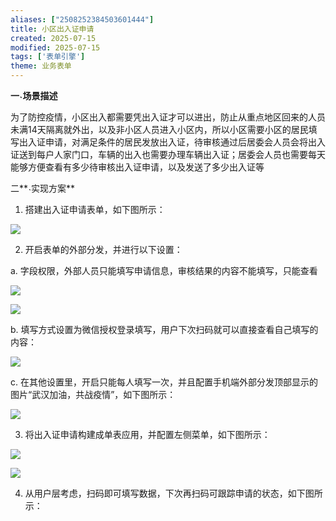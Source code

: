 ```yaml
---
aliases: ["2508252384503601444"]
title: 小区出入证申请
created: 2025-07-15
modified: 2025-07-15
tags: ['表单引擎']
theme: 业务表单
---
```


**一˴场景描述**

为了防控疫情，小区出入都需要凭出入证才可以进出，防止从重点地区回来的人员未满14天隔离就外出，以及非小区人员进入小区内，所以小区需要小区的居民填写出入证申请，对满足条件的居民发放出入证，待审核通过后居委会人员会将出入证送到每户人家门口，车辆的出入也需要办理车辆出入证；居委会人员也需要每天能够方便查看有多少待审核出入证申请，以及发送了多少出入证等

二**˴实现方案**

1. 搭建出入证申请表单，如下图所示：

![](https://myhelpdoc.oss-cn-heyuan.aliyuncs.com/mdimages/28db0de91dd8a4c0c0d17c281f4fd4c8.jpg)

2. 开启表单的外部分发，并进行以下设置：

a. 字段权限，外部人员只能填写申请信息，审核结果的内容不能填写，只能查看

![](https://myhelpdoc.oss-cn-heyuan.aliyuncs.com/mdimages/5fc4e5b555ea537bc448b9f88f3bf67a.jpg)

![](https://myhelpdoc.oss-cn-heyuan.aliyuncs.com/mdimages/a56ba4bf252431c0cbf736ecee97ad1c.jpg)

b. 填写方式设置为微信授权登录填写，用户下次扫码就可以直接查看自己填写的内容：

![](https://myhelpdoc.oss-cn-heyuan.aliyuncs.com/mdimages/ccb60e71a56d79d66993f30cfd49fa0d.jpg)

c. 在其他设置里，开启只能每人填写一次，并且配置手机端外部分发顶部显示的图片“武汉加油，共战疫情”，如下图所示：

![](https://myhelpdoc.oss-cn-heyuan.aliyuncs.com/mdimages/ff38763f9afeea0a149629d757fe740b.jpg)

3. 将出入证申请构建成单表应用，并配置左侧菜单，如下图所示：

![](https://myhelpdoc.oss-cn-heyuan.aliyuncs.com/mdimages/3e36a38ce01a920795a83c4c09fc1739.jpg)

![](https://myhelpdoc.oss-cn-heyuan.aliyuncs.com/mdimages/0aa55ccf45a500e51b1121e783336610.jpg)

4. 从用户层考虑，扫码即可填写数据，下次再扫码可跟踪申请的状态，如下图所示：


